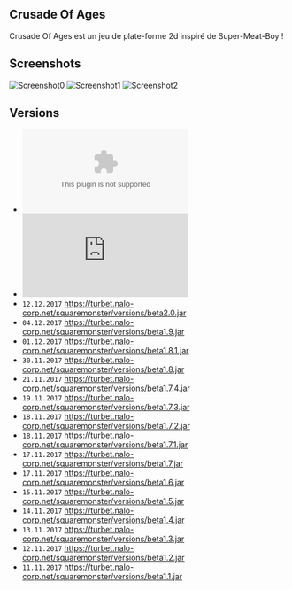 ## Crusade Of Ages
Crusade Of Ages est un jeu de plate-forme 2d inspiré de Super-Meat-Boy !

## Screenshots
![Screenshot0](https://raw.githubusercontent.com/Strozor/Square-Monster/master/screenshots/0.png)
![Screenshot1](https://raw.githubusercontent.com/Strozor/Square-Monster/master/screenshots/1.png)
![Screenshot2](https://raw.githubusercontent.com/Strozor/Square-Monster/master/screenshots/2.png)

## Versions
* ![Download the current .exe version](https://github.com/Strozor/Square-Monster/blob/master/SquareMonster.exe?raw=true)
* ![Download the current .jar version](https://github.com/Strozor/Square-Monster/blob/master/SquareMonster.jar?raw=true)
* `12.12.2017` <https://turbet.nalo-corp.net/squaremonster/versions/beta2.0.jar>
* `04.12.2017` <https://turbet.nalo-corp.net/squaremonster/versions/beta1.9.jar>
* `01.12.2017` <https://turbet.nalo-corp.net/squaremonster/versions/beta1.8.1.jar>
* `30.11.2017` <https://turbet.nalo-corp.net/squaremonster/versions/beta1.8.jar>
* `21.11.2017` <https://turbet.nalo-corp.net/squaremonster/versions/beta1.7.4.jar>
* `19.11.2017` <https://turbet.nalo-corp.net/squaremonster/versions/beta1.7.3.jar>
* `18.11.2017` <https://turbet.nalo-corp.net/squaremonster/versions/beta1.7.2.jar>
* `18.11.2017` <https://turbet.nalo-corp.net/squaremonster/versions/beta1.7.1.jar>
* `17.11.2017` <https://turbet.nalo-corp.net/squaremonster/versions/beta1.7.jar>
* `17.11.2017` <https://turbet.nalo-corp.net/squaremonster/versions/beta1.6.jar>
* `15.11.2017` <https://turbet.nalo-corp.net/squaremonster/versions/beta1.5.jar>
* `14.11.2017` <https://turbet.nalo-corp.net/squaremonster/versions/beta1.4.jar>
* `13.11.2017` <https://turbet.nalo-corp.net/squaremonster/versions/beta1.3.jar>
* `12.11.2017` <https://turbet.nalo-corp.net/squaremonster/versions/beta1.2.jar>
* `11.11.2017` <https://turbet.nalo-corp.net/squaremonster/versions/beta1.1.jar>
